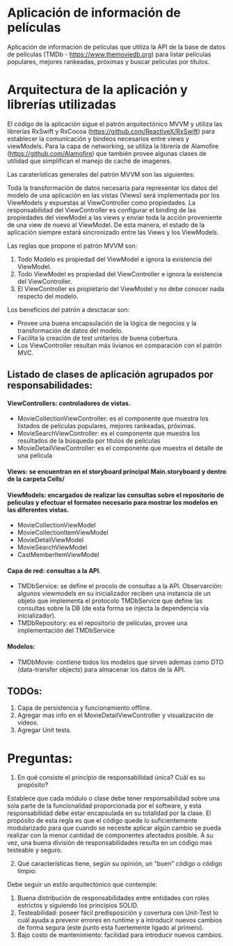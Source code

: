 # Aplicación de información de películas

Aplicación de información de películas que utiliza la API de la base de datos de películas (TMDb - https://www.themoviedb.org) para listar películas populares, mejores rankeadas, próximas y buscar películas por títulos.

# Arquitectura de la aplicación y librerías utilizadas
El código de la aplicación sigue el patrón arquitectónico MVVM y utiliza las librerías RxSwift y RxCocoa (https://github.com/ReactiveX/RxSwift) para establecer la comunicación y bindeos necesarios entre views y viewModels.
Para la capa de networking, se utiliza la librería de Alamofire (https://github.com/Alamofire) que también provee algunas clases de utilidad que simplifican el manejo de caché de imagenes.

Las caraterísticas generales del patrón MVVM son las siguientes:

Toda la transformación de datos necesaria para representar los datos del modelo de una aplicación en las vistas (Views) será implementada por los ViewModels y expuestas al ViewController como propiedades. La responsabilidad del ViewController es configurar el binding de las propiedades del viewModel a las views y enviar toda la acción proveniente de una view de nuevo al ViewModel. De esta manera, el estado de la aplicación siempre estará sincronizado entre las Views y los ViewModels.

Las reglas que propone el patrón MVVM son:
1. Todo Modelo es propiedad del ViewModel e ignora la existencia del ViewModel.
2. Todo ViewModel es propiedad del ViewController e ignora la existencia del ViewController.
3. El ViewController es propietario del ViewModel y no debe conocer nada respecto del modelo.

Los beneficios del patrón a desctacar son:
* Provee una buena encapsulación de la lógica de negocios y la transformación de datos del modelo.
* Facilita la creación de test unitarios de buena cobertura.
* Los ViewController resultan más livianos en comparación con el patrón MVC.

## Listado de clases de aplicación agrupados por responsabilidades:
#### ViewControllers: controladores de vistas.
* MovieCollectionViewController: es el componente que muestra los listados de películas populares, mejores rankeadas, próximas. 
* MovieSearchViewController: es el componente que muestra los resultados de la búsqueda por títulos de peliculas
* MovieDetailViewController: es el componente que muestra el detalle de una película

#### Views: se encuentran en el storyboard principal Main.storyboard y dentro de la carpeta Cells/

#### ViewModels: encargados de realizar las consultas sobre el repositorio de peliculas y efectuar el formateo necesario para mostrar los modelos en las diferentes vistas.
* MovieCollectionViewModel
* MovieCollectionItemViewModel
* MovieDetailViewModel
* MovieSearchViewModel
* CastMemberItemViewModel

#### Capa de red: consultas a la API. 
* TMDbService: se define el procolo de consultas a la API.  Observarción: algunos viewmodels en su inicializador reciben una instancia de un objeto que implementa el protocolo TMDbService que define las consultas sobre la DB (de esta forma se injecta la dependencia via inicializador).
* TMDbRepository: es el repositorio de películas, provee una implementación del TMDbService

#### Modelos:
* TMDbMovie: contiene todos los modelos que sirven ademas como DTO (data-transfer objects) para almacenar los datos de la API.


## TODOs:
1. Capa de persistencia y funcionamiento offline.
2. Agregar mas info en el MovieDetailViewController y visualización de videos.
3. Agregar Unit tests.

# Preguntas:

1. En qué consiste el principio de responsabilidad única? Cuál es su propósito?

Establece que cada módulo o clase debe tener responsabilidad sobre una sola parte de la funcionalidad proporcionada por el software, y esta responsabilidad debe estar encapsulada en su totalidad por la clase. 
El propósito de esta regla es que el código quede lo suficientemente modularizado para que cuando se necesite aplicar algún cambio se pueda realizar con la menor cantidad de componentes afectados posible. A su vez, una buena división de responsabilidades resulta en un código mas testeable y seguro.

2. Qué características tiene, según su opinión, un “buen” código o código limpio:

Debe seguir un estilo arquitectónico que contemple:
1. Buena distribución de responsabilidades entre entidades con roles estrictos y siguiendo los principios SOLID.
1. Testeabilidad: poseer fácil predisposición y covertura con Unit-Test lo cuál ayuda a prevenir errores en runtime y a introducir nuevos cambios de forma segura (este punto esta fuertemente ligado al primero).
1. Bajo costo de mantenimiento: facilidad para introducir nuevos cambios.
